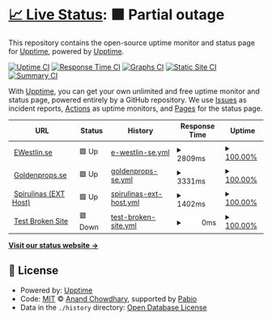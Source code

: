 # [📈 Live Status](https://demo.upptime.js.org): <!--live status--> **🟧 Partial outage**

This repository contains the open-source uptime monitor and status page for [Upptime](https://upptime.js.org), powered by [Upptime](https://github.com/upptime/upptime).

[![Uptime CI](https://github.com/upptime/upptime/workflows/Uptime%20CI/badge.svg)](https://github.com/upptime/upptime/actions?query=workflow%3A%22Uptime+CI%22)
[![Response Time CI](https://github.com/upptime/upptime/workflows/Response%20Time%20CI/badge.svg)](https://github.com/upptime/upptime/actions?query=workflow%3A%22Response+Time+CI%22)
[![Graphs CI](https://github.com/upptime/upptime/workflows/Graphs%20CI/badge.svg)](https://github.com/upptime/upptime/actions?query=workflow%3A%22Graphs+CI%22)
[![Static Site CI](https://github.com/upptime/upptime/workflows/Static%20Site%20CI/badge.svg)](https://github.com/upptime/upptime/actions?query=workflow%3A%22Static+Site+CI%22)
[![Summary CI](https://github.com/upptime/upptime/workflows/Summary%20CI/badge.svg)](https://github.com/upptime/upptime/actions?query=workflow%3A%22Summary+CI%22)

With [Upptime](https://upptime.js.org), you can get your own unlimited and free uptime monitor and status page, powered entirely by a GitHub repository. We use [Issues](https://github.com/upptime/upptime/issues) as incident reports, [Actions](https://github.com/upptime/upptime/actions) as uptime monitors, and [Pages](https://demo.upptime.js.org) for the status page.

<!--start: status pages-->
<!-- This summary is generated by Upptime (https://github.com/upptime/upptime) -->
<!-- Do not edit this manually, your changes will be overwritten -->
<!-- prettier-ignore -->
| URL | Status | History | Response Time | Uptime |
| --- | ------ | ------- | ------------- | ------ |
| <img alt="" src="https://icons.duckduckgo.com/ip3/ewestlin.se.ico" height="13"> [EWestlin.se](https://ewestlin.se) | 🟩 Up | [e-westlin-se.yml](https://github.com/HalfAway/statuspage/commits/HEAD/history/e-westlin-se.yml) | <details><summary><img alt="Response time graph" src="./graphs/e-westlin-se/response-time-week.png" height="20"> 2809ms</summary><br><a href="https://demo.upptime.js.org/history/e-westlin-se"><img alt="Response time 2809" src="https://img.shields.io/endpoint?url=https%3A%2F%2Fraw.githubusercontent.com%2FHalfAway%2Fstatuspage%2FHEAD%2Fapi%2Fe-westlin-se%2Fresponse-time.json"></a><br><a href="https://demo.upptime.js.org/history/e-westlin-se"><img alt="24-hour response time 2809" src="https://img.shields.io/endpoint?url=https%3A%2F%2Fraw.githubusercontent.com%2FHalfAway%2Fstatuspage%2FHEAD%2Fapi%2Fe-westlin-se%2Fresponse-time-day.json"></a><br><a href="https://demo.upptime.js.org/history/e-westlin-se"><img alt="7-day response time 2809" src="https://img.shields.io/endpoint?url=https%3A%2F%2Fraw.githubusercontent.com%2FHalfAway%2Fstatuspage%2FHEAD%2Fapi%2Fe-westlin-se%2Fresponse-time-week.json"></a><br><a href="https://demo.upptime.js.org/history/e-westlin-se"><img alt="30-day response time 2809" src="https://img.shields.io/endpoint?url=https%3A%2F%2Fraw.githubusercontent.com%2FHalfAway%2Fstatuspage%2FHEAD%2Fapi%2Fe-westlin-se%2Fresponse-time-month.json"></a><br><a href="https://demo.upptime.js.org/history/e-westlin-se"><img alt="1-year response time 2809" src="https://img.shields.io/endpoint?url=https%3A%2F%2Fraw.githubusercontent.com%2FHalfAway%2Fstatuspage%2FHEAD%2Fapi%2Fe-westlin-se%2Fresponse-time-year.json"></a></details> | <details><summary><a href="https://demo.upptime.js.org/history/e-westlin-se">100.00%</a></summary><a href="https://demo.upptime.js.org/history/e-westlin-se"><img alt="All-time uptime 100.00%" src="https://img.shields.io/endpoint?url=https%3A%2F%2Fraw.githubusercontent.com%2FHalfAway%2Fstatuspage%2FHEAD%2Fapi%2Fe-westlin-se%2Fuptime.json"></a><br><a href="https://demo.upptime.js.org/history/e-westlin-se"><img alt="24-hour uptime 100.00%" src="https://img.shields.io/endpoint?url=https%3A%2F%2Fraw.githubusercontent.com%2FHalfAway%2Fstatuspage%2FHEAD%2Fapi%2Fe-westlin-se%2Fuptime-day.json"></a><br><a href="https://demo.upptime.js.org/history/e-westlin-se"><img alt="7-day uptime 100.00%" src="https://img.shields.io/endpoint?url=https%3A%2F%2Fraw.githubusercontent.com%2FHalfAway%2Fstatuspage%2FHEAD%2Fapi%2Fe-westlin-se%2Fuptime-week.json"></a><br><a href="https://demo.upptime.js.org/history/e-westlin-se"><img alt="30-day uptime 100.00%" src="https://img.shields.io/endpoint?url=https%3A%2F%2Fraw.githubusercontent.com%2FHalfAway%2Fstatuspage%2FHEAD%2Fapi%2Fe-westlin-se%2Fuptime-month.json"></a><br><a href="https://demo.upptime.js.org/history/e-westlin-se"><img alt="1-year uptime 100.00%" src="https://img.shields.io/endpoint?url=https%3A%2F%2Fraw.githubusercontent.com%2FHalfAway%2Fstatuspage%2FHEAD%2Fapi%2Fe-westlin-se%2Fuptime-year.json"></a></details>
| <img alt="" src="https://icons.duckduckgo.com/ip3/goldenprops.se.ico" height="13"> [Goldenprops.se](https://goldenprops.se) | 🟩 Up | [goldenprops-se.yml](https://github.com/HalfAway/statuspage/commits/HEAD/history/goldenprops-se.yml) | <details><summary><img alt="Response time graph" src="./graphs/goldenprops-se/response-time-week.png" height="20"> 3331ms</summary><br><a href="https://demo.upptime.js.org/history/goldenprops-se"><img alt="Response time 3331" src="https://img.shields.io/endpoint?url=https%3A%2F%2Fraw.githubusercontent.com%2FHalfAway%2Fstatuspage%2FHEAD%2Fapi%2Fgoldenprops-se%2Fresponse-time.json"></a><br><a href="https://demo.upptime.js.org/history/goldenprops-se"><img alt="24-hour response time 3331" src="https://img.shields.io/endpoint?url=https%3A%2F%2Fraw.githubusercontent.com%2FHalfAway%2Fstatuspage%2FHEAD%2Fapi%2Fgoldenprops-se%2Fresponse-time-day.json"></a><br><a href="https://demo.upptime.js.org/history/goldenprops-se"><img alt="7-day response time 3331" src="https://img.shields.io/endpoint?url=https%3A%2F%2Fraw.githubusercontent.com%2FHalfAway%2Fstatuspage%2FHEAD%2Fapi%2Fgoldenprops-se%2Fresponse-time-week.json"></a><br><a href="https://demo.upptime.js.org/history/goldenprops-se"><img alt="30-day response time 3331" src="https://img.shields.io/endpoint?url=https%3A%2F%2Fraw.githubusercontent.com%2FHalfAway%2Fstatuspage%2FHEAD%2Fapi%2Fgoldenprops-se%2Fresponse-time-month.json"></a><br><a href="https://demo.upptime.js.org/history/goldenprops-se"><img alt="1-year response time 3331" src="https://img.shields.io/endpoint?url=https%3A%2F%2Fraw.githubusercontent.com%2FHalfAway%2Fstatuspage%2FHEAD%2Fapi%2Fgoldenprops-se%2Fresponse-time-year.json"></a></details> | <details><summary><a href="https://demo.upptime.js.org/history/goldenprops-se">100.00%</a></summary><a href="https://demo.upptime.js.org/history/goldenprops-se"><img alt="All-time uptime 100.00%" src="https://img.shields.io/endpoint?url=https%3A%2F%2Fraw.githubusercontent.com%2FHalfAway%2Fstatuspage%2FHEAD%2Fapi%2Fgoldenprops-se%2Fuptime.json"></a><br><a href="https://demo.upptime.js.org/history/goldenprops-se"><img alt="24-hour uptime 100.00%" src="https://img.shields.io/endpoint?url=https%3A%2F%2Fraw.githubusercontent.com%2FHalfAway%2Fstatuspage%2FHEAD%2Fapi%2Fgoldenprops-se%2Fuptime-day.json"></a><br><a href="https://demo.upptime.js.org/history/goldenprops-se"><img alt="7-day uptime 100.00%" src="https://img.shields.io/endpoint?url=https%3A%2F%2Fraw.githubusercontent.com%2FHalfAway%2Fstatuspage%2FHEAD%2Fapi%2Fgoldenprops-se%2Fuptime-week.json"></a><br><a href="https://demo.upptime.js.org/history/goldenprops-se"><img alt="30-day uptime 100.00%" src="https://img.shields.io/endpoint?url=https%3A%2F%2Fraw.githubusercontent.com%2FHalfAway%2Fstatuspage%2FHEAD%2Fapi%2Fgoldenprops-se%2Fuptime-month.json"></a><br><a href="https://demo.upptime.js.org/history/goldenprops-se"><img alt="1-year uptime 100.00%" src="https://img.shields.io/endpoint?url=https%3A%2F%2Fraw.githubusercontent.com%2FHalfAway%2Fstatuspage%2FHEAD%2Fapi%2Fgoldenprops-se%2Fuptime-year.json"></a></details>
| <img alt="" src="https://icons.duckduckgo.com/ip3/spirulinas.se.ico" height="13"> [Spirulinas (EXT Host)](https://spirulinas.se) | 🟩 Up | [spirulinas-ext-host.yml](https://github.com/HalfAway/statuspage/commits/HEAD/history/spirulinas-ext-host.yml) | <details><summary><img alt="Response time graph" src="./graphs/spirulinas-ext-host/response-time-week.png" height="20"> 1402ms</summary><br><a href="https://demo.upptime.js.org/history/spirulinas-ext-host"><img alt="Response time 1402" src="https://img.shields.io/endpoint?url=https%3A%2F%2Fraw.githubusercontent.com%2FHalfAway%2Fstatuspage%2FHEAD%2Fapi%2Fspirulinas-ext-host%2Fresponse-time.json"></a><br><a href="https://demo.upptime.js.org/history/spirulinas-ext-host"><img alt="24-hour response time 1402" src="https://img.shields.io/endpoint?url=https%3A%2F%2Fraw.githubusercontent.com%2FHalfAway%2Fstatuspage%2FHEAD%2Fapi%2Fspirulinas-ext-host%2Fresponse-time-day.json"></a><br><a href="https://demo.upptime.js.org/history/spirulinas-ext-host"><img alt="7-day response time 1402" src="https://img.shields.io/endpoint?url=https%3A%2F%2Fraw.githubusercontent.com%2FHalfAway%2Fstatuspage%2FHEAD%2Fapi%2Fspirulinas-ext-host%2Fresponse-time-week.json"></a><br><a href="https://demo.upptime.js.org/history/spirulinas-ext-host"><img alt="30-day response time 1402" src="https://img.shields.io/endpoint?url=https%3A%2F%2Fraw.githubusercontent.com%2FHalfAway%2Fstatuspage%2FHEAD%2Fapi%2Fspirulinas-ext-host%2Fresponse-time-month.json"></a><br><a href="https://demo.upptime.js.org/history/spirulinas-ext-host"><img alt="1-year response time 1402" src="https://img.shields.io/endpoint?url=https%3A%2F%2Fraw.githubusercontent.com%2FHalfAway%2Fstatuspage%2FHEAD%2Fapi%2Fspirulinas-ext-host%2Fresponse-time-year.json"></a></details> | <details><summary><a href="https://demo.upptime.js.org/history/spirulinas-ext-host">100.00%</a></summary><a href="https://demo.upptime.js.org/history/spirulinas-ext-host"><img alt="All-time uptime 100.00%" src="https://img.shields.io/endpoint?url=https%3A%2F%2Fraw.githubusercontent.com%2FHalfAway%2Fstatuspage%2FHEAD%2Fapi%2Fspirulinas-ext-host%2Fuptime.json"></a><br><a href="https://demo.upptime.js.org/history/spirulinas-ext-host"><img alt="24-hour uptime 100.00%" src="https://img.shields.io/endpoint?url=https%3A%2F%2Fraw.githubusercontent.com%2FHalfAway%2Fstatuspage%2FHEAD%2Fapi%2Fspirulinas-ext-host%2Fuptime-day.json"></a><br><a href="https://demo.upptime.js.org/history/spirulinas-ext-host"><img alt="7-day uptime 100.00%" src="https://img.shields.io/endpoint?url=https%3A%2F%2Fraw.githubusercontent.com%2FHalfAway%2Fstatuspage%2FHEAD%2Fapi%2Fspirulinas-ext-host%2Fuptime-week.json"></a><br><a href="https://demo.upptime.js.org/history/spirulinas-ext-host"><img alt="30-day uptime 100.00%" src="https://img.shields.io/endpoint?url=https%3A%2F%2Fraw.githubusercontent.com%2FHalfAway%2Fstatuspage%2FHEAD%2Fapi%2Fspirulinas-ext-host%2Fuptime-month.json"></a><br><a href="https://demo.upptime.js.org/history/spirulinas-ext-host"><img alt="1-year uptime 100.00%" src="https://img.shields.io/endpoint?url=https%3A%2F%2Fraw.githubusercontent.com%2FHalfAway%2Fstatuspage%2FHEAD%2Fapi%2Fspirulinas-ext-host%2Fuptime-year.json"></a></details>
| <img alt="" src="https://icons.duckduckgo.com/ip3/thissitedoesnotexist.koj.co.ico" height="13"> [Test Broken Site](https://thissitedoesnotexist.koj.co) | 🟥 Down | [test-broken-site.yml](https://github.com/HalfAway/statuspage/commits/HEAD/history/test-broken-site.yml) | <details><summary><img alt="Response time graph" src="./graphs/test-broken-site/response-time-week.png" height="20"> 0ms</summary><br><a href="https://demo.upptime.js.org/history/test-broken-site"><img alt="Response time 0" src="https://img.shields.io/endpoint?url=https%3A%2F%2Fraw.githubusercontent.com%2FHalfAway%2Fstatuspage%2FHEAD%2Fapi%2Ftest-broken-site%2Fresponse-time.json"></a><br><a href="https://demo.upptime.js.org/history/test-broken-site"><img alt="24-hour response time 0" src="https://img.shields.io/endpoint?url=https%3A%2F%2Fraw.githubusercontent.com%2FHalfAway%2Fstatuspage%2FHEAD%2Fapi%2Ftest-broken-site%2Fresponse-time-day.json"></a><br><a href="https://demo.upptime.js.org/history/test-broken-site"><img alt="7-day response time 0" src="https://img.shields.io/endpoint?url=https%3A%2F%2Fraw.githubusercontent.com%2FHalfAway%2Fstatuspage%2FHEAD%2Fapi%2Ftest-broken-site%2Fresponse-time-week.json"></a><br><a href="https://demo.upptime.js.org/history/test-broken-site"><img alt="30-day response time 0" src="https://img.shields.io/endpoint?url=https%3A%2F%2Fraw.githubusercontent.com%2FHalfAway%2Fstatuspage%2FHEAD%2Fapi%2Ftest-broken-site%2Fresponse-time-month.json"></a><br><a href="https://demo.upptime.js.org/history/test-broken-site"><img alt="1-year response time 0" src="https://img.shields.io/endpoint?url=https%3A%2F%2Fraw.githubusercontent.com%2FHalfAway%2Fstatuspage%2FHEAD%2Fapi%2Ftest-broken-site%2Fresponse-time-year.json"></a></details> | <details><summary><a href="https://demo.upptime.js.org/history/test-broken-site">100.00%</a></summary><a href="https://demo.upptime.js.org/history/test-broken-site"><img alt="All-time uptime 100.00%" src="https://img.shields.io/endpoint?url=https%3A%2F%2Fraw.githubusercontent.com%2FHalfAway%2Fstatuspage%2FHEAD%2Fapi%2Ftest-broken-site%2Fuptime.json"></a><br><a href="https://demo.upptime.js.org/history/test-broken-site"><img alt="24-hour uptime 100.00%" src="https://img.shields.io/endpoint?url=https%3A%2F%2Fraw.githubusercontent.com%2FHalfAway%2Fstatuspage%2FHEAD%2Fapi%2Ftest-broken-site%2Fuptime-day.json"></a><br><a href="https://demo.upptime.js.org/history/test-broken-site"><img alt="7-day uptime 100.00%" src="https://img.shields.io/endpoint?url=https%3A%2F%2Fraw.githubusercontent.com%2FHalfAway%2Fstatuspage%2FHEAD%2Fapi%2Ftest-broken-site%2Fuptime-week.json"></a><br><a href="https://demo.upptime.js.org/history/test-broken-site"><img alt="30-day uptime 100.00%" src="https://img.shields.io/endpoint?url=https%3A%2F%2Fraw.githubusercontent.com%2FHalfAway%2Fstatuspage%2FHEAD%2Fapi%2Ftest-broken-site%2Fuptime-month.json"></a><br><a href="https://demo.upptime.js.org/history/test-broken-site"><img alt="1-year uptime 100.00%" src="https://img.shields.io/endpoint?url=https%3A%2F%2Fraw.githubusercontent.com%2FHalfAway%2Fstatuspage%2FHEAD%2Fapi%2Ftest-broken-site%2Fuptime-year.json"></a></details>

<!--end: status pages-->

[**Visit our status website →**](https://demo.upptime.js.org)

## 📄 License

- Powered by: [Upptime](https://github.com/upptime/upptime)
- Code: [MIT](./LICENSE) © [Anand Chowdhary](https://anandchowdhary.com), supported by [Pabio](https://pabio.com)
- Data in the `./history` directory: [Open Database License](https://opendatacommons.org/licenses/odbl/1-0/)

